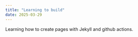 ```yaml
---
title: "Learning to build"
date: 2025-03-29
---
```


Learning how to create pages with Jekyll and github actions. 